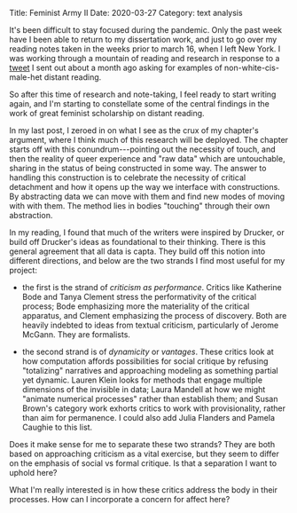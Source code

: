 Title: Feminist Army II
Date: 2020-03-27
Category: text analysis

It's been difficult to stay focused during the pandemic. Only the past
week have I been able to return to my dissertation work, and just to
go over my reading notes taken in the weeks prior to march 16, when I
left New York. I was working through a mountain of reading and
research in response to a
[tweet](https://twitter.com/Caladoscope/status/1232711183288934400) I
sent out about a month ago asking for examples of
non-white-cis-male-het distant reading.

So after this time of research and note-taking, I feel ready to start
writing again, and I'm starting to constellate some of the central
findings in the work of great feminist scholarship on distant
reading. 

In my last post, I zeroed in on what I see as the crux of my chapter's
argument, where I think much of this research will be deployed. The
chapter starts off with this conundrum---pointing out the necessity of
touch, and then the reality of queer experience and "raw data" which
are untouchable, sharing in the status of being constructed in some
way. The answer to handling this construction is to celebrate the
necessity of critical detachment and how it opens up the way we
interface with constructions. By abstracting data we can move with
them and find new modes of moving with with them. The method lies in
bodies "touching" through their own abstraction.  

In my reading, I found that much of the writers were inspired by
Drucker, or build off Drucker's ideas as foundational to their
thinking. There is this general agreement that all data is capta. They
build off this notion into different directions, and below are the two
strands I find most useful for my project:

- the first is the strand of *criticism as performance*. Critics like
  Katherine Bode and Tanya Clement stress the performativity of the
  critical process; Bode emphasizing more the materiality of the
  critical apparatus, and Clement emphasizing the process of
  discovery. Both are heavily indebted to ideas from textual
  criticism, particularly of Jerome McGann. They are formalists. 
  
- the second strand is of *dynamicity* or *vantages*. These critics
  look at how computation affords possibilities for social critique by
  refusing "totalizing" narratives and approaching modeling as
  something partial yet dynamic. Lauren Klein looks for methods that
  engage multiple dimensions of the invisible in data; Laura Mandell
  at how we might "animate numerical processes" rather than establish
  them; and Susan Brown's category work exhorts critics to work with
  provisionality, rather than aim for permanence. I could also add
  Julia Flanders and Pamela Caughie to this list. 
  
Does it make sense for me to separate these two strands? They are both
based on approaching criticism as a vital exercise, but they seem to
differ on the emphasis of social vs formal critique. Is that a
separation I want to uphold here? 

What I'm really interested is in how these critics address the body in
their processes. How can I incorporate a concern for affect here? 
